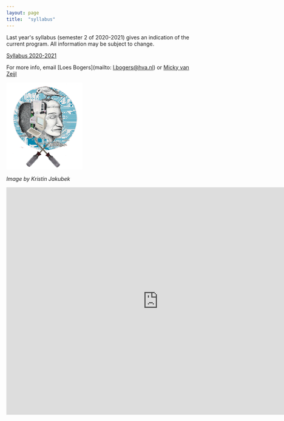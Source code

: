 ```yaml
---
layout: page
title:  "syllabus"
---
```



Last year's syllabus (semester 2 of 2020-2021) gives an indication of the current program. All information may be subject to change. 

[Syllabus 2020-2021](./assets/Syllabus_MinorMakersLAB_2021)

For more info, email [Loes Bogers](mailto: l.bogers@hva.nl) or [Micky van Zeijl](m.van.zeijl@hva.nl)

<img src= "./assets/electronics.gif" alt="visual" width="200"/>

*Image by Kristin Jakubek*

<iframe src="https://calendar.google.com/calendar/embed?src=2keapb5rjbhatb7qhnr15m7jas%40group.calendar.google.com&ctz=Europe%2FAmsterdam" style="border: 0" width="800" height="600" frameborder="0" scrolling="no"></iframe>